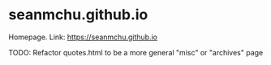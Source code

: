 # seanmchu.github.io
Homepage.
Link: https://seanmchu.github.io


TODO:
	Refactor quotes.html to be a more general "misc" or "archives" page
